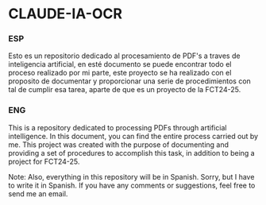 # CLAUDE-IA-OCR

### ESP
Esto es un repositorio dedicado al procesamiento de PDF's a traves de inteligencia artificial, en esté documento se puede encontrar todo el proceso realizado por mi parte, este proyecto se ha realizado con el proposito de documentar y proporcionar una serie de procedimientos con tal de cumplir esa tarea, aparte de que es un proyecto de la FCT24-25.

### ENG
This is a repository dedicated to processing PDFs through artificial intelligence. In this document, you can find the entire process carried out by me. This project was created with the purpose of documenting and providing a set of procedures to accomplish this task, in addition to being a project for FCT24-25.

Note: Also, everything in this repository will be in Spanish. Sorry, but I have to write it in Spanish. If you have any comments or suggestions, feel free to send me an email.
